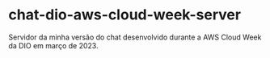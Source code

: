 # chat-dio-aws-cloud-week-server
Servidor da minha versão do chat desenvolvido durante a AWS Cloud Week da DIO em março de 2023.

